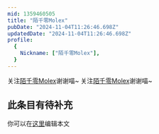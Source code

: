 ```yaml
---
mid: 1359460505
title: "陌千零Molex"
pubDate: "2024-11-04T11:26:46.698Z"
updatedDate: "2024-11-04T11:26:46.698Z"
profile:
  {
    Nickname: ["陌千零Molex"],
  }
---
```


关注[陌千零Molex](https://space.bilibili.com/1359460505)谢谢喵~ 关注[陌千零Molex](https://space.bilibili.com/1359460505)谢谢喵~

## 此条目有待补充
你可以在[这里](https://github.com/Yuhanawa/VTuber.ICU-Content/edit/master/v/陌千零Molex/index.md)编辑本文
